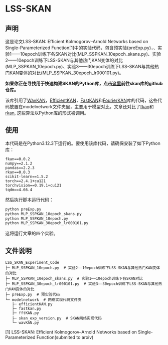 # LSS-SKAN

## 声明
这是论文LSS-SKAN: Efficient Kolmogorov–Arnold Networks based on Single-Parameterized Function[1]中的实验代码，包含预实验(preExp.py)，、实验1——10epoch训练下各SKAN对比(MLP_SSPKAN_10epoch_skans.py)、实验2——10epoch训练下LSS-SKAN与其他热门KAN变体的对比(MLP_SSPKAN_10epoch.py)、实验3——30epoch训练下LSS-SKAN与其他热门KAN变体的对比(MLP_SSPKAN_30epoch_lr000101.py)。

**如果你正在寻找用于快速构建SKAN的Python库，点击[这里](https://github.com/chikkkit/SKAN)前往skan库的github仓库。**

该库引用了[WavKAN](https://github.com/zavareh1/Wav-KAN)，[EfficientKAN](https://github.com/Blealtan/efficient-kan)，[FastKAN](https://github.com/ZiyaoLi/fast-kan)和[FourierKAN](https://github.com/GistNoesis/FourierKAN)库的代码，这些代码放置在modelnetwork文件夹里，主要用于模型对比。文章还对比了[fkan](https://github.com/alirezaafzalaghaei/fKAN)和[rkan](https://github.com/alirezaafzalaghaei/rKAN), 这些算法以Python库的形式被调用。

## 使用
本代码是在Python3.12.3下运行的。要使用该库代码，请确保安装了如下Python库：
```
fkan==0.0.2
numpy==2.1.2
pandas==2.2.3
rkan==0.0.3
scikit-learn==1.5.2
torch==2.4.1+cu121
torchvision==0.19.1+cu121
tqdm==4.66.4
```
然后执行脚本运行代码：
```bash
python preExp.py
python MLP_SSPKAN_10epoch_skans.py
python MLP_SSPKAN_10epoch.py
python MLP_SSPKAN_30epoch_lr000101.py
```
这将运行文章的四个实验。

## 文件说明
```
LSS_SKAN_Experiment_Code
├─ MLP_SSPKAN_10epoch.py  # 实验2——10epoch训练下LSS-SKAN与其他热门KAN变体的对比
├─ MLP_SSPKAN_10epoch_skans.py  # 实验1——10epoch训练下各SKAN对比
├─ MLP_SSPKAN_30epoch_lr000101.py  # 实验3——30epoch训练下LSS-SKAN与其他热门KAN变体的对比
├─ preExp.py  # 预实验代码
└─ modelnetwork  # 网络实现代码文件夹
   ├─ efficientKAN.py
   ├─ fastkan.py
   ├─ fftKAN.py
   ├─ skan_exp_version.py  # SKAN网络实现代码
   └─ wavKAN.py
```

[1] LSS-SKAN: Efficient Kolmogorov–Arnold Networks based on Single-Parameterized Function(submited to arxiv)
